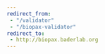 ```yaml
---
redirect_from: 
 - "/validator"
 - "/biopax-validator"
redirect_to: 
 - http://biopax.baderlab.org
---
```

